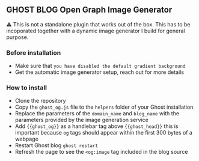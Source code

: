 ## GHOST BLOG Open Graph Image Generator

⚠️ This is not a standalone plugin that works out of the box. This has to be incoporated together with a dynamic image generator I build for general purpose.

### Before installation

- Make sure that `you have disabled the default gradient background`
- Get the automatic image generator setup, reach out for more details

### How to install

- Clone the repository
- Copy the `ghost_og.js` file to the `helpers` folder of your Ghost installation
- Replace the parameters of the `domain_name` and `blog_name` with the parameters provided by the image generation service
- Add `{{ghost_og}}` as a handlebar tag above `{{ghost_head}}` this is important because `og` tags should appear within the first 300 bytes of a webpage
- Restart Ghost blog `ghost restart`
- Refresh the page to see the `<og:image` tag included in the blog source
